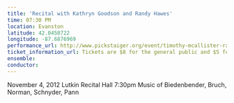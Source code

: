 ```yaml
---
title: 'Recital with Kathryn Goodson and Randy Hawes'
time: 07:30 PM
location: Evanston
latitude: 42.0450722
longitude: -87.6876969
performance_url: http://www.pickstaiger.org/event/timothy-mcallister-randall-hawes-and-kathryn-goodson
ticket_information_url: Tickets are $8 for the general public and $5 for students
ensemble: 
conductor: 
---
```

November 4, 2012
Lutkin Recital Hall
7:30pm
Music of Biedenbender, Bruch, Norman, Schnyder, Pann